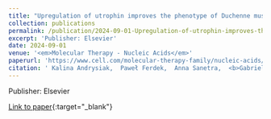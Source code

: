 ```yaml
---
title: "Upregulation of utrophin improves the phenotype of Duchenne muscular dystrophy hiPSC-derived CMs"
collection: publications
permalink: /publication/2024-09-01-Upregulation-of-utrophin-improves-the-phenotype-of-Duchenne-muscular-dystrophy-hiPSC-derived-CMs
excerpt: 'Publisher: Elsevier'
date: 2024-09-01
venue: '<em>Molecular Therapy - Nucleic Acids</em>'
paperurl: 'https://www.cell.com/molecular-therapy-family/nucleic-acids/abstract/S2162-2531(24)00134-3'
citation: ' Kalina Andrysiak,  Paweł Ferdek,  Anna Sanetra,  <b>Gabriela Machaj</b>,  Luisa Schmidt,  Izabela Kraszewska,  Katarzyna Sarad,  Katarzyna Palus-Chramiec,  Olga Lis,  Marta Targosz-Korecka,  Marcus Krüger,  Marian Lewandowski,  <b>Guillem Ylla</b>,  Jacek Stępniewski,  Józef Dulak, &quot;Upregulation of utrophin improves the phenotype of Duchenne muscular dystrophy hiPSC-derived CMs.&quot; <em>Molecular Therapy - Nucleic Acids</em>, 2024.'
---
```

Publisher: Elsevier

[Link to paper](https://www.cell.com/molecular-therapy-family/nucleic-acids/abstract/S2162-2531(24)00134-3){:target="_blank"}
